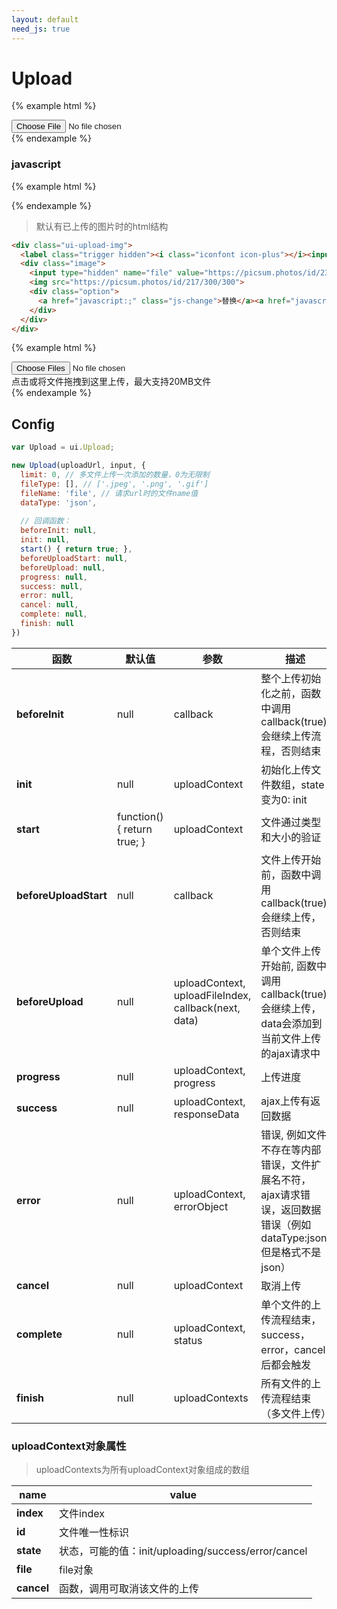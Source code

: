 ```yaml
---
layout: default
need_js: true
---
```


# Upload

{% example html %}
<div class="ui-upload-img" id="upload-demo">
  <label class="trigger"><i class="iconfont icon-plus"></i><input type="file"></label>
  <div class="image hidden"></div>
</div>
{% endexample %}

### javascript

{% example html %}
<script>
var UploadHelper = ui.UploadHelper;
var up = UploadHelper('#upload-demo', {
  url: 'https://api.cooode.xyz/api/upload',
  success(data) {
    up.createSingleDom(data.data);
  }
});
</script>
{% endexample %}

> 默认有已上传的图片时的html结构 

```html
<div class="ui-upload-img">
  <label class="trigger hidden"><i class="iconfont icon-plus"></i><input type="file"></label>
  <div class="image">
    <input type="hidden" name="file" value="https://picsum.photos/id/237/300/300">
    <img src="https://picsum.photos/id/217/300/300">
    <div class="option">
      <a href="javascript:;" class="js-change">替换</a><a href="javascript:;" class="js-clean">清除</a>
    </div>
  </div>
</div>
```

{% example html %}
<div class="ui-upload-multiple" data-drag id="upload-multi">
  <label class="trigger">
    <input type="file" multiple>
    <i class="iconfont icon-upload"></i>
    <div class="mt-20">点击或将文件拖拽到这里上传，最大支持20MB文件</div>
  </label>
</div>
{% endexample %}

<script>
var UploadHelper = ui.UploadHelper;
var up = UploadHelper('#upload-multi', {
  url: 'https://api.cooode.xyz/api/upload',
  success(data) {
    // up.createSingleDom(data.data);
  }
});
</script>


## Config

```javascript
var Upload = ui.Upload;

new Upload(uploadUrl, input, {
  limit: 0, // 多文件上传一次添加的数量，0为无限制
  fileType: [], // ['.jpeg', '.png', '.gif']
  fileName: 'file', // 请求url时的文件name值
  dataType: 'json',
  
  // 回调函数：
  beforeInit: null,
  init: null,
  start() { return true; },
  beforeUploadStart: null,
  beforeUpload: null,
  progress: null, 
  success: null,
  error: null,
  cancel: null,
  complete: null, 
  finish: null 
})
```

| 函数      | 默认值 | 参数 | 描述 |
| ----------- | ----------- | ----------- | ----------- |
| **beforeInit** | null | callback | 整个上传初始化之前，函数中调用callback(true)会继续上传流程，否则结束 |
| **init** | null | uploadContext | 初始化上传文件数组，state变为0: init |
| **start** | function(){ return true; } | uploadContext | 文件通过类型和大小的验证 |
| **beforeUploadStart**  | null | callback | 文件上传开始前，函数中调用callback(true)会继续上传，否则结束|
| **beforeUpload** | null | uploadContext, uploadFileIndex, callback(next, data) | 单个文件上传开始前, 函数中调用callback(true)会继续上传，data会添加到当前文件上传的ajax请求中 |
| **progress** | null | uploadContext, progress | 上传进度 |
| **success** | null | uploadContext, responseData | ajax上传有返回数据 |
| **error** | null | uploadContext, errorObject | 错误, 例如文件不存在等内部错误，文件扩展名不符，ajax请求错误，返回数据错误（例如dataType:json,但是格式不是json） |
| **cancel** | null | uploadContext | 取消上传 |
| **complete** | null | uploadContext, status | 单个文件的上传流程结束，success，error，cancel后都会触发 |
| **finish** | null | uploadContexts | 所有文件的上传流程结束（多文件上传） |

<div class="mt-20"></div>

### uploadContext对象属性

> uploadContexts为所有uploadContext对象组成的数组

| name      | value |
| ----------- | ----------- |
| **index** | 文件index |
| **id** | 文件唯一性标识 |
| **state** | 状态，可能的值：init/uploading/success/error/cancel |
| **file** | file对象 |
| **cancel** | 函数，调用可取消该文件的上传 |

